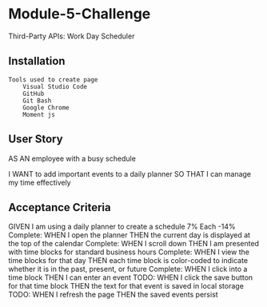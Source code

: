 # Module-5-Challenge

Third-Party APIs: Work Day Scheduler

## Installation

    Tools used to create page
        Visual Studio Code
        GitHub
        Git Bash
        Google Chrome
        Moment js

## User Story

AS AN employee with a busy schedule

I WANT to add important events to a daily planner
SO THAT I can manage my time effectively

## Acceptance Criteria 
GIVEN I am using a daily planner to create a schedule
    7% Each -14%
    Complete: 
    WHEN I open the planner
    THEN the current day is displayed at the top of the calendar
    Complete:
    WHEN I scroll down
    THEN I am presented with time blocks for standard business hours
    Complete:
    WHEN I view the time blocks for that day
    THEN each time block is color-coded to indicate whether it is in the past, present, or future
    Complete:
    WHEN I click into a time block
    THEN I can enter an event
    TODO:
    WHEN I click the save button for that time block
    THEN the text for that event is saved in local storage
    TODO:
    WHEN I refresh the page
    THEN the saved events persist